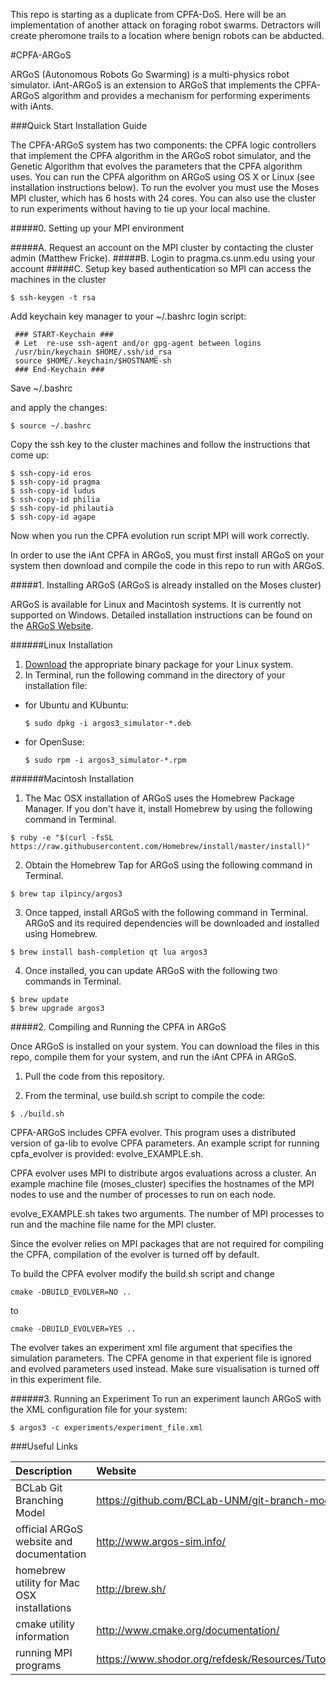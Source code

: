 This repo is starting as a duplicate from CPFA-DoS. Here will be an implementation of another attack on foraging robot swarms. Detractors will create pheromone trails to a location where benign robots can be abducted.

#CPFA-ARGoS

ARGoS (Autonomous Robots Go Swarming) is a multi-physics robot simulator. iAnt-ARGoS is an extension to ARGoS that implements the CPFA-ARGoS algorithm and provides a mechanism for performing experiments with iAnts.

###Quick Start Installation Guide

The CPFA-ARGoS system has two components: the CPFA logic controllers that implement the CPFA algorithm in the ARGoS robot simulator, and the Genetic Algorithm that evolves the parameters that the CPFA algorithm uses. You can run the CPFA algorithm on ARGoS using OS X or Linux (see installation instructions below). To run the evolver you must use the Moses MPI cluster, which has 6 hosts with 24 cores. You can also use the cluster to run experiments without having to tie up your local machine.

#####0. Setting up your MPI environment 

#####A. Request an account on the MPI cluster by contacting the cluster admin (Matthew Fricke).
#####B. Login to pragma.cs.unm.edu using your account
#####C. Setup key based authentication so MPI can access the machines in the cluster

    $ ssh-keygen -t rsa

Add keychain key manager to your ~/.bashrc login script:

     ### START-Keychain ###
     # Let  re-use ssh-agent and/or gpg-agent between logins
     /usr/bin/keychain $HOME/.ssh/id_rsa
     source $HOME/.keychain/$HOSTNAME-sh
     ### End-Keychain ###

Save ~/.bashrc

and apply the changes:

    $ source ~/.bashrc

Copy the ssh key to the cluster machines and follow the instructions that come up:

    $ ssh-copy-id eros
    $ ssh-copy-id pragma
    $ ssh-copy-id ludus
    $ ssh-copy-id philia
    $ ssh-copy-id philautia
    $ ssh-copy-id agape

Now when you run the CPFA evolution run script MPI will work correctly.

In order to use the iAnt CPFA in ARGoS, you must first install ARGoS on your system then download and compile the code in this repo to run with ARGoS.

#####1. Installing ARGoS (ARGoS is already installed on the Moses cluster)

ARGoS is available for Linux and Macintosh systems. It is currently not supported on Windows. Detailed installation instructions can be found on the [ARGoS Website](http://www.argos-sim.info/user_manual.php).

######Linux Installation

1. [Download](http://www.argos-sim.info/core.php) the appropriate binary package for your Linux system.
2. In Terminal, run the following command in the directory of your installation file:
  * for Ubuntu and KUbuntu:
    ```
    $ sudo dpkg -i argos3_simulator-*.deb
    ```

  * for OpenSuse:
    ```
    $ sudo rpm -i argos3_simulator-*.rpm
    ```

######Macintosh Installation

1. The Mac OSX installation of ARGoS uses the Homebrew Package Manager. If you don't have it, install Homebrew by using the following command in Terminal.
  ```
  $ ruby -e "$(curl -fsSL https://raw.githubusercontent.com/Homebrew/install/master/install)"
  ```

2. Obtain the Homebrew Tap for ARGoS using the following command in Terminal.
  ```
  $ brew tap ilpincy/argos3
  ```

3. Once tapped, install ARGoS with the following command in Terminal. ARGoS and its required dependencies will be downloaded and installed using Homebrew.
  ```
  $ brew install bash-completion qt lua argos3
  ```

4. Once installed, you can update ARGoS with the following two commands in Terminal.
  ```
  $ brew update
  $ brew upgrade argos3
  ```

#####2. Compiling and Running the CPFA in ARGoS

Once ARGoS is installed on your system. You can download the files in this repo, compile them for your system, and run the iAnt CPFA in ARGoS.

1. Pull the code from this repository.

2. From the terminal, use build.sh script to compile the code:
  ```
  $ ./build.sh
  ```

CPFA-ARGoS includes CPFA evolver. This program uses a distributed version of ga-lib to evolve CPFA parameters. An example script for running cpfa_evolver is provided: evolve_EXAMPLE.sh.

CPFA evolver uses MPI to distribute argos evaluations across a cluster. An example machine file (moses_cluster) specifies the hostnames of the MPI nodes to use and the number of processes to run on each node.

evolve_EXAMPLE.sh takes two arguments. The number of MPI processes to run and the machine file name for the MPI cluster. 

Since the evolver relies on MPI packages that are not required for compiling the CPFA, compilation of the evolver is turned off by default. 

To build the CPFA evolver modify the build.sh script and change

```
cmake -DBUILD_EVOLVER=NO ..
```

to 

```
cmake -DBUILD_EVOLVER=YES ..
```

The evolver takes an experiment xml file argument that specifies the simulation parameters. The CPFA genome in that experient file is ignored and evolved parameters used instead. Make sure visualisation is turned off in this experiment file. 

######3. Running an Experiment
To run an experiment launch ARGoS with the XML configuration file for your system:
  ```
  $ argos3 -c experiments/experiment_file.xml
  ```


###Useful Links

| Description                                | Website                                                        |
|:-------------------------------------------|:---------------------------------------------------------------|
| BCLab Git Branching Model                  | https://github.com/BCLab-UNM/git-branch-model                  |
| official ARGoS website and documentation   | http://www.argos-sim.info/                                     |
| homebrew utility for Mac OSX installations | http://brew.sh/                                                |
| cmake utility information                  | http://www.cmake.org/documentation/                            |
| running MPI programs                       | https://www.shodor.org/refdesk/Resources/Tutorials/RunningMPI/ |
